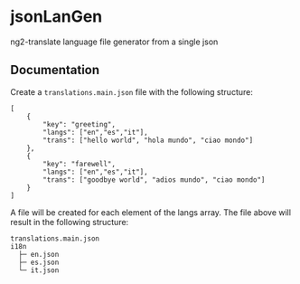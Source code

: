 # jsonLanGen
ng2-translate language file generator from a single json

## Documentation
Create a `translations.main.json` file with the following structure:
```
[
    {
        "key": "greeting",
        "langs": ["en","es","it"],
        "trans": ["hello world", "hola mundo", "ciao mondo"]
    },
    {
        "key": "farewell",
        "langs": ["en","es","it"],
        "trans": ["goodbye world", "adios mundo", "ciao mondo"]
    }
]
```

A file will be created for each element of the langs array. The file above will result in the following structure:
```
translations.main.json
i18n
  ├─ en.json
  ├─ es.json
  └─ it.json
```
